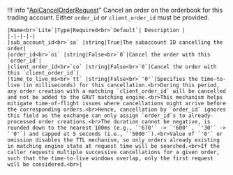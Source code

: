 !!! info "[ApiCancelOrderRequest](/../../schemas/api_cancel_order_request)"
    Cancel an order on the orderbook for this trading account. Either `order_id` or `client_order_id` must be provided.<br>

    |Name<br>`Lite`|Type|Required<br>`Default`| Description |
    |-|-|-|-|
    |sub_account_id<br>`sa` |string|True|The subaccount ID cancelling the order|
    |order_id<br>`oi` |string|False<br>`0`|Cancel the order with this `order_id`|
    |client_order_id<br>`co` |string|False<br>`0`|Cancel the order with this `client_order_id`|
    |time_to_live_ms<br>`tt` |string|False<br>`'0'`|Specifies the time-to-live (in milliseconds) for this cancellation.<br>During this period, any order creation with a matching `client_order_id` will be cancelled and not be added to the GRVT matching engine.<br>This mechanism helps mitigate time-of-flight issues where cancellations might arrive before the corresponding orders.<br>Hence, cancellation by `order_id` ignores this field as the exchange can only assign `order_id`s to already-processed order creations.<br>The duration cannot be negative, is rounded down to the nearest 100ms (e.g., `'670'` -> `'600'`, `'30'` -> `'0'`) and capped at 5 seconds (i.e., `'5000'`).<br>Value of `'0'` or omission disables the TTL mechanism, so only orders already existing in matching engine state at request time will be searched.<br>If the caller requests multiple successive cancellations for a given order, such that the time-to-live windows overlap, only the first request will be considered.<br>|
